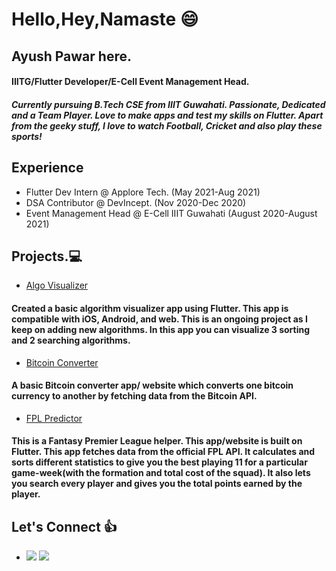 # Hello,Hey,Namaste :smile:
## Ayush Pawar here.
#### IIITG/Flutter Developer/E-Cell Event Management Head.
##### Currently pursuing B.Tech CSE from IIIT Guwahati. Passionate, Dedicated and a Team Player. Love to make apps and test my skills on Flutter. Apart from the geeky stuff, I love to watch Football, Cricket and also play these sports!
## Experience
* Flutter Dev Intern @ Applore Tech. (May 2021-Aug 2021)
* DSA Contributor @ DevIncept. (Nov 2020-Dec 2020)
* Event Management Head @ E-Cell IIIT Guwahati (August 2020-August 2021)
## Projects.:computer:
* [Algo Visualizer](https://github.com/Spyy004/algo_visual)
#### Created a basic algorithm visualizer app using Flutter. This app is compatible with iOS, Android, and web. This is an ongoing project as I keep on adding new algorithms. In this app you can visualize 3 sorting and 2 searching algorithms.
* [Bitcoin Converter](https://github.com/Spyy004/bitcoin-converter)
#### A basic Bitcoin converter app/ website which converts one bitcoin currency to another by fetching data from the Bitcoin API. 
* [FPL Predictor](https://github.com/Spyy004/fpl_predictor_)
#### This is a Fantasy Premier League helper. This app/website is built on Flutter. This app fetches data from the official FPL API. It calculates and sorts different statistics to give you the best playing 11 for a particular game-week(with the formation and total cost of the squad). It also lets you search every player and gives you the total points earned by the player.

## Let's Connect :+1:
* [![](https://github.com/arpit-dwivedi/arpit-dwivedi.github.io/raw/master/assets/img/Webp.net-resizeimage.png)](https://www.linkedin.com/in/ayush-pawar-847209191/)  [![](https://github.com/arpit-dwivedi/arpit-dwivedi.github.io/raw/master/assets/img/ttt.png)](https://twitter.com/Iyush004)
